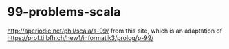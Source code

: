 # 99-problems-scala
http://aperiodic.net/phil/scala/s-99/ from this site, which is an adaptation of https://prof.ti.bfh.ch/hew1/informatik3/prolog/p-99/
